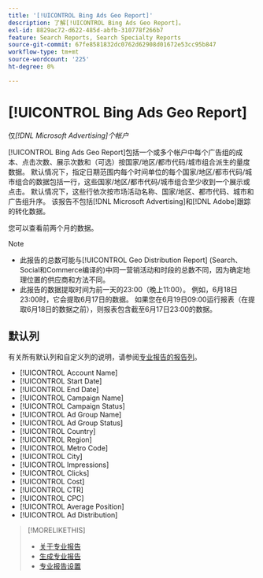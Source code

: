 ```yaml
---
title: '[!UICONTROL Bing Ads Geo Report]'
description: 了解[!UICONTROL Bing Ads Geo Report]。
exl-id: 8829ac72-d622-485d-abfb-310778f266b7
feature: Search Reports, Search Specialty Reports
source-git-commit: 67fe8581832dc0762d62908d01672e53cc95b847
workflow-type: tm+mt
source-wordcount: '225'
ht-degree: 0%

---
```


# [!UICONTROL Bing Ads Geo Report]

仅&#x200B;*[!DNL Microsoft Advertising]个帐户*

[!UICONTROL Bing Ads Geo Report]包括一个或多个帐户中每个广告组的成本、点击次数、展示次数和（可选）按国家/地区/都市代码/城市组合派生的量度数据。 默认情况下，指定日期范围内每个时间单位的每个国家/地区/都市代码/城市组合的数据包括一行，这些国家/地区/都市代码/城市组合至少收到一个展示或点击。 默认情况下，这些行依次按市场活动名称、国家/地区、都市代码、城市和广告组升序。 该报告不包括[!DNL Microsoft Advertising]和[!DNL Adobe]跟踪的转化数据。

您可以查看前两个月的数据。

>[!NOTE]
>
>* 此报告的总数可能与[!UICONTROL Geo Distribution Report] (Search、Social和Commerce编译的)中同一营销活动和时段的总数不同，因为确定地理位置的供应商和方法不同。
>* 此报告的数据提取时间为前一天的23:00（晚上11:00）。 例如，6月18日23:00时，它会提取6月17日的数据。 如果您在6月19日09:00运行报表（在提取6月18日的数据之前），则报表包含截至6月17日23:00的数据。

## 默认列

有关所有默认列和自定义列的说明，请参阅[专业报告的报告列](specialty-report-columns.md)。

* [!UICONTROL Account Name]
* [!UICONTROL Start Date]
* [!UICONTROL End Date]
* [!UICONTROL Campaign Name]
* [!UICONTROL Campaign Status]
* [!UICONTROL Ad Group Name]
* [!UICONTROL Ad Group Status]
* [!UICONTROL Country]
* [!UICONTROL Region]
* [!UICONTROL Metro Code]
* [!UICONTROL City]
* [!UICONTROL Impressions]
* [!UICONTROL Clicks]
* [!UICONTROL Cost]
* [!UICONTROL CTR]
* [!UICONTROL CPC]
* [!UICONTROL Average Position]
* [!UICONTROL Ad Distribution]

>[!MORELIKETHIS]
>
>* [关于专业报告](specialty-report-about.md)
>* [生成专业报告](specialty-report-generate.md)
>* [专业报告设置](specialty-report-settings.md)
